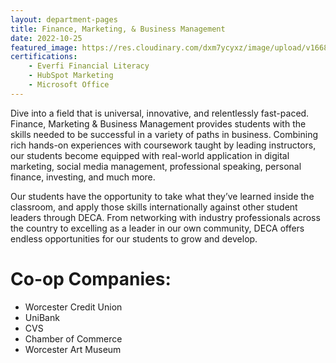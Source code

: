 ```yaml
---
layout: department-pages
title: Finance, Marketing, & Business Management
date: 2022-10-25
featured_image: https://res.cloudinary.com/dxm7ycyxz/image/upload/v1668016905/2022/04/kanchanara-5hcV51EeeWc-unsplash-1-768x511_fwwdam.jpg
certifications:
    - Everfi Financial Literacy
    - HubSpot Marketing 
    - Microsoft Office 
---
```


Dive into a field that is universal, innovative, and relentlessly fast-paced. Finance, Marketing & Business Management provides students with the skills needed to be successful in a variety of paths in business. Combining rich hands-on experiences with coursework taught by leading instructors, our students become equipped with real-world application in digital marketing, social media management, professional speaking, personal finance, investing, and much more.

Our students have the opportunity to take what they’ve learned inside the classroom, and apply those skills internationally against other student leaders through DECA. From networking with industry professionals across the country to excelling as a leader in our own community, DECA offers endless opportunities for our students to grow and develop.

# Co-op Companies:
- Worcester Credit Union
- UniBank
- CVS
- Chamber of Commerce
- Worcester Art Museum


